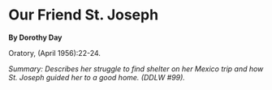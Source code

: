 Our Friend St. Joseph
=====================

**By Dorothy Day**

Oratory, (April 1956):22-24.

*Summary: Describes her struggle to find shelter on her Mexico trip and
how St. Joseph guided her to a good home. (DDLW \#99).*


